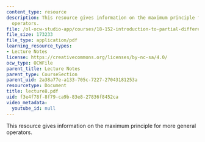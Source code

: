 ```yaml
---
content_type: resource
description: This resource gives information on the maximum principle for more general
  operators.
file: /ol-ocw-studio-app/courses/18-152-introduction-to-partial-differential-equations-fall-2005/f3e4f78f8f79ca9b83e827836f8452ca_lecture8.pdf
file_size: 173233
file_type: application/pdf
learning_resource_types:
- Lecture Notes
license: https://creativecommons.org/licenses/by-nc-sa/4.0/
ocw_type: OCWFile
parent_title: Lecture Notes
parent_type: CourseSection
parent_uid: 2a38a77e-a133-705c-7227-27043181253a
resourcetype: Document
title: lecture8.pdf
uid: f3e4f78f-8f79-ca9b-83e8-27836f8452ca
video_metadata:
  youtube_id: null
---
```

This resource gives information on the maximum principle for more general operators.